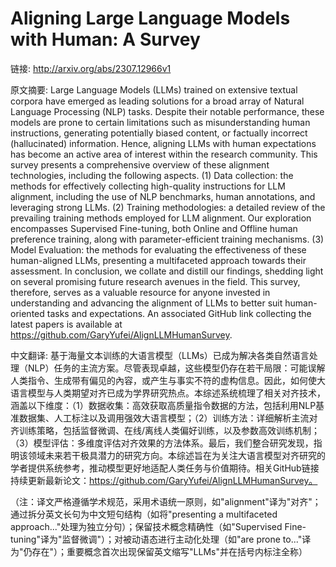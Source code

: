 # Aligning Large Language Models with Human: A Survey

链接: http://arxiv.org/abs/2307.12966v1

原文摘要:
Large Language Models (LLMs) trained on extensive textual corpora have
emerged as leading solutions for a broad array of Natural Language Processing
(NLP) tasks. Despite their notable performance, these models are prone to
certain limitations such as misunderstanding human instructions, generating
potentially biased content, or factually incorrect (hallucinated) information.
Hence, aligning LLMs with human expectations has become an active area of
interest within the research community. This survey presents a comprehensive
overview of these alignment technologies, including the following aspects. (1)
Data collection: the methods for effectively collecting high-quality
instructions for LLM alignment, including the use of NLP benchmarks, human
annotations, and leveraging strong LLMs. (2) Training methodologies: a detailed
review of the prevailing training methods employed for LLM alignment. Our
exploration encompasses Supervised Fine-tuning, both Online and Offline human
preference training, along with parameter-efficient training mechanisms. (3)
Model Evaluation: the methods for evaluating the effectiveness of these
human-aligned LLMs, presenting a multifaceted approach towards their
assessment. In conclusion, we collate and distill our findings, shedding light
on several promising future research avenues in the field. This survey,
therefore, serves as a valuable resource for anyone invested in understanding
and advancing the alignment of LLMs to better suit human-oriented tasks and
expectations. An associated GitHub link collecting the latest papers is
available at https://github.com/GaryYufei/AlignLLMHumanSurvey.

中文翻译:
基于海量文本训练的大语言模型（LLMs）已成为解决各类自然语言处理（NLP）任务的主流方案。尽管表现卓越，这些模型仍存在若干局限：可能误解人类指令、生成带有偏见的內容，或产生与事实不符的虚构信息。因此，如何使大语言模型与人类期望对齐已成为学界研究热点。本综述系统梳理了相关对齐技术，涵盖以下维度：（1）数据收集：高效获取高质量指令数据的方法，包括利用NLP基准数据集、人工标注以及调用强效大语言模型；（2）训练方法：详细解析主流对齐训练策略，包括监督微调、在线/离线人类偏好训练，以及参数高效训练机制；（3）模型评估：多维度评估对齐效果的方法体系。最后，我们整合研究发现，指明该领域未来若干极具潜力的研究方向。本综述旨在为关注大语言模型对齐研究的学者提供系统参考，推动模型更好地适配人类任务与价值期待。相关GitHub链接持续更新最新论文：https://github.com/GaryYufei/AlignLLMHumanSurvey。

（注：译文严格遵循学术规范，采用术语统一原则，如"alignment"译为"对齐"；通过拆分英文长句为中文短句结构（如将"presenting a multifaceted approach..."处理为独立分句）；保留技术概念精确性（如"Supervised Fine-tuning"译为"监督微调"）；对被动语态进行主动化处理（如"are prone to..."译为"仍存在"）；重要概念首次出现保留英文缩写"LLMs"并在括号内标注全称）
